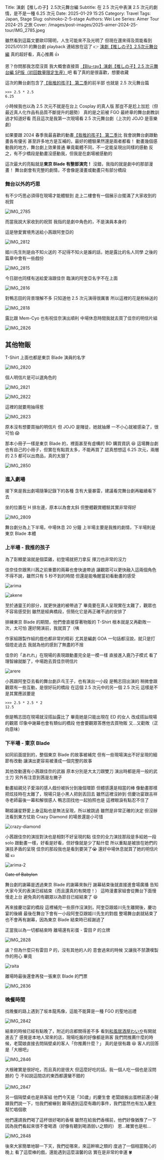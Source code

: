 Title: 演劇【推しの子】2.5次元舞台編
Subtitle: 在 2.5 次元中表演 2.5 次元的劇情，是不是一種 6.25 次元
Date: 2025-01-29 15:25
Category: Travel
Tags: Japan, Stage
Slug: oshinoko-2-5-stage
Authors: Wei Lee
Series: Aimer Tour 2024-25 之旅
Cover: /images/post-images/2025-aimer-2024-25-tour/IMG_2785.jpeg

雖然看到這篇文要歐印陽明，人生可能來不及光明了
但現在還來得及買能看到 2025/01/31 的舞台劇 playback
連結放在這了 👉 [演劇【推しの子】2.5次元舞台編](https://live.au.com/live/413/)
真的超好看，真心推薦 👍

<!--more-->

恩？你問那我怎麼沒買
我大概會直接買 [【Blu-ray】演劇【推しの子】2.5 次元舞台編 SP版（初回数量限定生産）](https://www.animate-onlineshop.jp/products/detail.php?product_id=3020348)吧
看了真的是很喜歡，想要收藏

這次的舞台劇包含了[【我推的孩子】 第二季]({filename}/posts/review/2024/61-oshi-no-ko-s2-crazy-diamond.md)的前半部
也就是 2.5 次元舞台篇

```pycon
>>> 2.5 * 2.5
6.25
```

小時候我也以為 2.5 次元不就是在台上 Cosplay 的真人版
那豈不是尬上加尬（但最近真人化作品有品質不斷提升的趨勢）
真的是之前被 FGO 最終章的舞台劇教訓過才知道好看
而且這次是我第一次現場看 2.5 次元舞台劇（上次的 JOJO 是音樂劇）

如果要跟 2024 春季我最喜歡的動畫[【我推的孩子】 第二季]({filename}/posts/review/2024/61-oshi-no-ko-s2-crazy-diamond.md)比
我會說舞台劇跟動畫各有優劣
甚至許多地方是互補的，最好的體驗果然還是兩者都看！
動畫幾個感動我的地方，舞台劇上效果普通
畢竟載體不同，不一定能呈現出同樣的感動
反之，有不少橋段是動畫沒感動我，但我是在劇場被感動的

這次最大的亮點就是**東京 Blade 有整部演完！**
沒錯，我指的就是劇中的那部漫畫！
舞台劇會有完整的劇情，不會像是漫畫或動畫只有部分橋段

### 舞台以外的巧思
有不少巧思必須得在現場才能體驗到
走上二樓會有一個展示台擺滿了大家收到的祝賀

![IMG_2785](/images/post-images/2025-aimer-2024-25-tour/IMG_2785.jpeg)

而當我說大家收到的祝賀
我指的是劇中角色的，不是演員本身的

這是戀愛實境秀送給小茜跟阿奎亞的

![IMG_2812](/images/post-images/2025-aimer-2024-25-tour/IMG_2812.jpeg)

姬川先生則是由不知火送的
不記得不知火是誰的話，她是露比的名人同學
之後的篇章中會有一些戲份

![IMG_2815](/images/post-images/2025-aimer-2024-25-tour/IMG_2815.jpeg)

今日甜也同樣有送給愛溶跟佳奈
臨演的阿奎亞名字不在上面

![IMG_2816](/images/post-images/2025-aimer-2024-25-tour/IMG_2816.jpeg)

對鴨志田的背景理解不多
只知道他 2.5 次元演得很厲害
所以這裡的花是粉絲送的

![IMG_2818](/images/post-images/2025-aimer-2024-25-tour/IMG_2818.jpeg)

露比跟 Mem-Cyo 也有祝佳奈演出順利
中場休息時間我就去買了佳奈的明信片組

![IMG_2826](/images/post-images/2025-aimer-2024-25-tour/IMG_2826.jpeg)

## 其他物販
T-Shirt 上面也都是東京 Blade 演員的名字

![IMG_2820](/images/post-images/2025-aimer-2024-25-tour/IMG_2820.jpeg)

個人明信片是可以選角色的

![IMG_2821](/images/post-images/2025-aimer-2024-25-tour/IMG_2821.jpeg)

![IMG_2822](/images/post-images/2025-aimer-2024-25-tour/IMG_2822.jpeg)

這裡的就要用抽得惹

![IMG_2823](/images/post-images/2025-aimer-2024-25-tour/IMG_2823.jpeg)

原本沒有想要買抽的明信片
但 JOJO 是賭徒，她就抽爆
一不小心就被感染了，很可怕 😱

那本小冊子一樣是東京 Blade 的，裡面甚至有虛構的 BD 購買資訊 😆
這場舞台劇也有自己的小冊子，但實在有點買太多，不能再買了
認真想想這 6.25 次元，兩層的 2.5 都可以出商品，真的太狠了

![IMG_2850](/images/post-images/2025-aimer-2024-25-tour/IMG_2850.jpeg)

### 進入劇場
接下來是我出劇場隨筆記錄下的各種
含有大量暴雷，建議看完舞台劇再繼續看下去

坐的位置在 H 排左邊，原本以為會太斜
但整體觀賞體驗其實非常得好

![IMG_2809](/images/post-images/2025-aimer-2024-25-tour/IMG_2809.jpeg)

舞台劇分為上下半場，中場休息 20 分鐘
上半場主要是我推的劇情，下半場則是東京 Blade 本體

### 上半場 - 我推的孩子
為了彰顯愛溶就是個菜雞，初登場就把刀拿反
揮刀也非常的沒力

佳奈佳奈跟黑川茜之前重要的兩幕也會快速帶過
讓觀眾可以更快融入這兩個角色
不得不說，雖然只有 5 秒不到的時間
但還是能喚醒當初看動畫的感受

![arima](/images/post-images/2025-aimer-2024-25-tour/arima.png)

![akene](/images/post-images/2025-aimer-2024-25-tour/akene.png)

至於通靈王的部分，就更快速的被帶過了
畢竟要在真人呈現實在太難了，觀眾也不容易感受到
雖然是經典橋段，但簡化它是再正確不過的安排了

排練東京 Blade 的期間，他們會直接穿著物販的 T-Shirt
根本就是又再勸敗一次，太可怕
還好開演前，我就買了（咦

作家組跟製作組的戲也都非常的精彩
尤其是編劇 GOA
一句話都沒說，就只是打個燈走過去
我就為他的感到了無盡的不捨

佳奈的「あれれ」在現場的表現跟動畫完全是一模一樣
直接進入鹿乃子模式
看了理智線就斷了，中場跑去買佳奈明信片

![arere](/images/post-images/2025-aimer-2024-25-tour/arere.png)


小茜跟阿奎亞去看的舞台劇乒乓王子，也有演出一小段
是鴨志田出演的
稍微會跟觀眾有一些互動，是很好玩的橋段
在這個 2.5 次元中的另一個 2.5 次元
這樣是不是其實應該要是

```pycon
>>> 2.5 * 2.5 * 2
12.5
```

倒是鴨志田在現場就沒搭訕露比了
畢竟她是只能出現在 ED 的女人
改成搭訕現場的觀眾
印象中謝幕也會有類似的橋段
他會要觀眾答應他去買物販
又...又勸敗（正向意味）

### 下半場 - 東京 Blade
如同前面提到的，整個東京 Blade 的故事被補完
但有一些現場演出不好呈現的細節有改動
讓演出更容易被湊成一個完整的故事

其他改動還有小茜跟佳奈的武器
原本分別是大太刀跟雙刀
演出時都是用一般的武士刀
另外有注意到茜是左撇子

動畫組親兒子愛溶的感人戲份被拆分到幾個環節
但體感還是相當的棒
像動畫那樣把炫技時在太難了，現場只是小黑人把劍丟回去
雖然這裡沒帥到
但慶功宴跟吉祥寺老師最後一幕和解很感人
鴨志田找他一起拍照也是
這裡眼淚有點忍不住了

鞘姬讓星野愛上身這點也是無法呈現，所以被跳過
雖然是非常正確的決定
但沒辦法看到東方仗助 Crazy Diamond 的場景還是小可惜

![crazy-diamond](/images/post-images/2025-aimer-2024-25-tour/crazy-diamond.png)

小茜跟佳奈的演技對決也是相對不好呈現的點
佳奈的全力演技那段是多給她一段 solo
跟動畫一樣，好看是好看，但好像就是少了點什麼
所以重點是被放在她們的演技矛盾的呈現
佳奈的那段我也是看到要哭了😭
還好中場休息就買了她的明信片組 💵

![arima-2](/images/post-images/2025-aimer-2024-25-tour/arima-2.png)

~~Gate of Babylon~~

舞台劇的謝幕是透過東京 Blade 的謝幕來執行
謝幕結束後就直接進會場廣播
告知大家今天的表演已經結束（而且還真的有開燈！）
這時漫畫家組會從舞台下面慢慢走上台
避免真的有觀眾以為節目已經結束了 😆

再來接慶功宴的橋段
這裡補完一些原作沒演到，阿奎亞跟姬川先生離開後，慶功宴的後續
最後在舞台下會有一小段阿奎亞跟姬川先生的對戲
整場舞台劇就結束了
也不會再有謝幕，因為東京 Blade 結束時已經謝過了

正當我以為一切都結束時
離場還有彩蛋 - 雷田 P 的立牌

![IMG_2828](/images/post-images/2025-aimer-2024-25-tour/IMG_2828.jpeg)

誒？但為什麼只有雷田 P 的，沒有其他的人的
意會過來的時候
又讓我不禁讚嘆製作的用心
畢竟

![raita](/images/post-images/2025-aimer-2024-25-tour/raita.png)

離場時最後還會再發一張東京 Blade 的門票

![IMG_2836](/images/post-images/2025-aimer-2024-25-tour/IMG_2836.jpeg)

### 晚餐時間
找晚餐的路上遇到了坂本龍馬像，這能不能算是一種 FGO 的聖地巡禮

![IMG_2842](/images/post-images/2025-aimer-2024-25-tour/IMG_2842.jpeg)

結束的時候已經有點晚了，附近的店都關得差不多
看到[和風居酒屋わいや](https://maps.app.goo.gl/C1Rt7R3XpMJMLSNJ9)有開就進去了
感覺是本地人常來的店，現場吃飯的好像都是熟客
我們問推薦什麼的時候，老闆娘直接去問隔壁桌的客人「你推薦什麼？」
真的是很有趣 😆
客人的回答是「大根吧」

![IMG_2846](/images/post-images/2025-aimer-2024-25-tour/IMG_2846.jpeg)

大根確實是很好吃，而且真的是很大
但這麼好吃的話，我一個人吃一個也是沒問題的 👌
不如說這間店的東西都還蠻不錯的

![IMG_2847](/images/post-images/2025-aimer-2024-25-tour/IMG_2847.jpeg)

另一個隔壁桌也是熟客組
他們今天是「30歲」的慶生會
老闆娘搬出蛋糕前還小聲跟我們說一下，怕我們被嚇到
難得遇到這麼有趣的事件，我們當然也有加入慶生幫忙唱個歌

他們還請我們喝了這杯很好喝的香檳
雖然在給我們香檳前，他們好像猶豫了一下
因為我們看起來很不會喝酒（好像有聽到喝酒弱い之類的）
恩...確實也是啦...

![IMG_2848](/images/post-images/2025-aimer-2024-25-tour/IMG_2848.jpeg)

後來大家簡單地聊一下天，我們從哪來，來這幹嘛之類的
度過了一個相當開心的晚上
看了這麼棒的戲，還能遇到這麼溫馨的店
實在是非常的幸運 🍀
